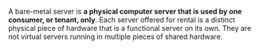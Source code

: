 A bare-metal server is **a physical computer server that is used by one consumer, or tenant, only**. Each server offered for rental is a distinct physical piece of hardware that is a functional server on its own. They are not virtual servers running in multiple pieces of shared hardware.